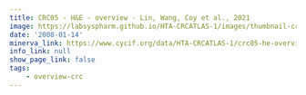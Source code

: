 ```yaml
---
title: CRC05 - H&E - overview - Lin, Wang, Coy et al., 2021
image: https://labsyspharm.github.io/HTA-CRCATLAS-1/images/thumbnail-crc05-he-overview.jpg
date: '2008-01-14'
minerva_link: https://www.cycif.org/data/HTA-CRCATLAS-1/crc05-he-overview
info_link: null
show_page_link: false
tags:
    - overview-crc
---
```

